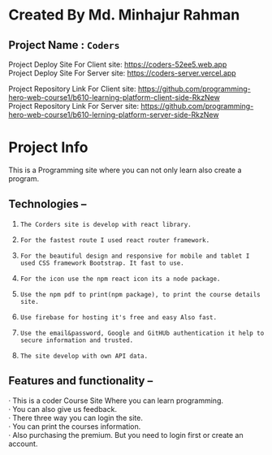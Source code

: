 # Created By Md. Minhajur Rahman

## Project Name : `Coders`
Project Deploy Site For Client site: https://coders-52ee5.web.app  
Project Deploy Site For Server site: https://coders-server.vercel.app


Project Repository Link For Client site: https://github.com/programming-hero-web-course1/b610-learning-platform-client-side-RkzNew \
Project Repository Link For Server site: https://github.com/programming-hero-web-course1/b610-lerning-platform-server-side-RkzNew

# Project Info
This is a Programming site where you can not only learn also create a program.
## Technologies  –
1.     The Corders site is develop with react library.  
2.     For the fastest route I used react router framework.
3.     For the beautiful design and responsive for mobile and tablet I used CSS framework Bootstrap. It fast to use.
4.     For the icon use the npm react icon its a node package.
5.     Use the npm pdf to print(npm package), to print the course details site.
6.     Use firebase for hosting it's free and easy Also fast.
7.     Use the email&password, Google and GitHUb authentication it help to secure information and trusted.
8.     The site develop with own API data.
## Features and functionality –
·         This is a coder Course Site Where you can learn programming.\
·         You can also give us feedback.\
·         There three way you can login the site.\
·         You can print the courses information.\
·         Also purchasing the premium. But you need to login first or create an account.


